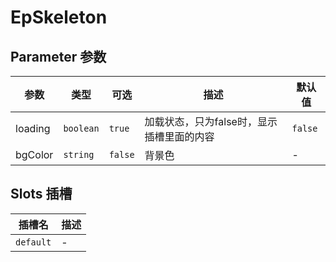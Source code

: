 # EpSkeleton
## Parameter 参数
| 参数 | 类型 | 可选 | 描述 | 默认值 |
| --- | --- | --- | --- | --- |
| loading | `boolean` | `true` | 加载状态，只为false时，显示插槽里面的内容 | `false`
| bgColor | `string` | `false` | 背景色 | -
## Slots 插槽
| 插槽名 | 描述 |
|  ---  | --- |
| `default` | - |

